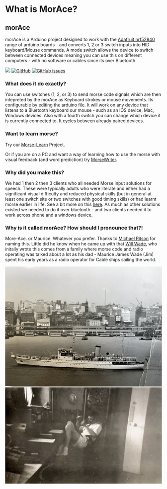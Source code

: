 # What is MorAce?

## morAce

morAce is a Arduino project designed to work with the [Adafruit nrf52840](https://www.adafruit.com/product/4062) range of arduino boards - and converts 1, 2 or 3 switch inputs into HID keyboard/Mouse commands. A mode switch allows the device to switch between connected devices meaning you can use this on different computers - with no software or cables since its over Bluetooth.

[![](https://camo.githubusercontent.com/34fbf282c2333bba3c13ec03404bed142c158529d54dde17177f6a254875b705/68747470733a2f2f696d672e736869656c64732e696f2f62616467652f4f70656e4141432d2546302539462539322541432d7265643f7374796c653d666c61745c266c696e6b3d68747470733a2f2f7777772e6f70656e6161632e6f7267)](https://www.openaac.org/) [![GitHub](https://camo.githubusercontent.com/f63354035b4e6b615bbbd68af68d09081169b5eeab22186f920f2ba235c672df/68747470733a2f2f696d672e736869656c64732e696f2f6769746875622f6c6963656e73652f61636563656e7472652f6d6f72616365)](https://camo.githubusercontent.com/f63354035b4e6b615bbbd68af68d09081169b5eeab22186f920f2ba235c672df/68747470733a2f2f696d672e736869656c64732e696f2f6769746875622f6c6963656e73652f61636563656e7472652f6d6f72616365) [![GitHub issues](https://camo.githubusercontent.com/372218edee6d0732925be0eab972b95945f616429ea63e4e9e5e2add4d3e67a7/68747470733a2f2f696d672e736869656c64732e696f2f6769746875622f6973737565732d7261772f61636563656e7472652f6d6f72616365)](https://camo.githubusercontent.com/372218edee6d0732925be0eab972b95945f616429ea63e4e9e5e2add4d3e67a7/68747470733a2f2f696d672e736869656c64732e696f2f6769746875622f6973737565732d7261772f61636563656e7472652f6d6f72616365)

### What does it do exactly?

You can use switches (1, 2, or 3) to send morse code signals which are then intepreted by the morAce as Keyboard strokes or mouse movements. Its configurable by editing the arduino file. It will work on any device that listens to a Bluetooth keyboard our mouse - such as an iOS device, Mac, Windows devices. Also with a fourth switch you can change which device it is currently connected to. It cycles between already paired devices.

### Want to learn morse?

Try our [Morse-Learn](https://github.com/AceCentre/morse-learn/) Project.

Or if you are on a PC and want a way of learning how to use the morse with visual feedback (and word prediction)  try [MorseWriter](https://github.com/AceCentre/MorseWriter).

### Why did you make this?

We had 1 then 2 then 3 clients who all needed Morse input solutions for speech. These were typically adults who were literate and either had a significant visual difficulty and reduced physical skills (but in general at least one switch site or two switches with good timing skills) or had learnt morse earlier in life. See a bit more on this [here](https://acecentre.org.uk/projects/morse-code). As much as other solutions existed we needed to do it over bluetooth - and two clients needed it to work across phone and a windows device.&#x20;

### Why is it called morAce? How should I pronounce that?!

More-Ace. or Maurice. Whatever you prefer. Thanks to [Michael Ritson](https://acecentre.org.uk/about/staff/michael-ritson) for naming this. Little did he know when he came up with that [Will Wade](https://acecentre.org.uk/about/staff/will-wade), who initally wrote this comes from a family where morse code and radio operating was talked about a lot as his dad - Maurice James Wade (Jim) spent his early years as a radio operator for Cable ships sailing the world.&#x20;

![Cable ship in Sydney, Australia](.gitbook/assets/photoboat.jpg) ![Jim Wade in the radio operators room](.gitbook/assets/photo.jpg)
